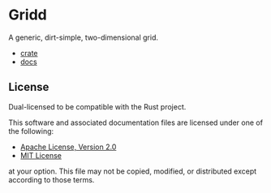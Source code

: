 # Gridd
A generic, dirt-simple, two-dimensional grid.
- [crate](https://crates.io/crates/gridd)
- [docs]("https://docs.rs/gridd")

## License
Dual-licensed to be compatible with the Rust project.

This software and associated documentation files are licensed under one of the
following:

- [Apache License, Version 2.0](https://www.apache.org/licenses/LICENSE-2.0)
- [MIT License](https://opensource.org/licenses/MIT)

at your option. This file may not be copied, modified, or distributed except
according to those terms.

